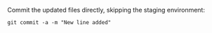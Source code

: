 Commit the updated files directly, skipping the staging environment:

    git commit -a -m "New line added"
